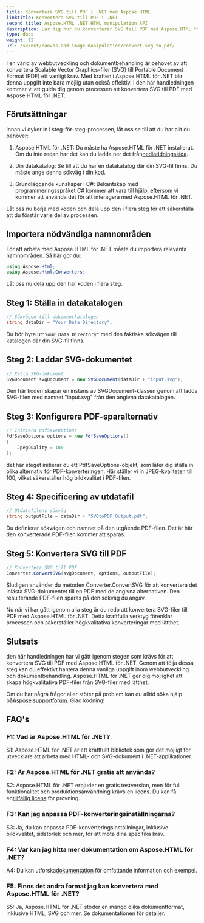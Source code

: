 ```yaml
---
title: Konvertera SVG till PDF i .NET med Aspose.HTML
linktitle: Konvertera SVG till PDF i .NET
second_title: Aspose.HTML .NET HTML manipulation API
description: Lär dig hur du konverterar SVG till PDF med Aspose.HTML för .NET. Högkvalitativ, steg-för-steg handledning för effektiv dokumentbehandling.
type: docs
weight: 12
url: /sv/net/canvas-and-image-manipulation/convert-svg-to-pdf/
---
```


I en värld av webbutveckling och dokumentbehandling är behovet av att konvertera Scalable Vector Graphics-filer (SVG) till Portable Document Format (PDF) ett vanligt krav. Med kraften i Aspose.HTML för .NET blir denna uppgift inte bara möjlig utan också effektiv. I den här handledningen kommer vi att guida dig genom processen att konvertera SVG till PDF med Aspose.HTML för .NET. 

## Förutsättningar

Innan vi dyker in i steg-för-steg-processen, låt oss se till att du har allt du behöver:

1.  Aspose.HTML för .NET: Du måste ha Aspose.HTML för .NET installerat. Om du inte redan har det kan du ladda ner det från[nedladdningssida](https://releases.aspose.com/html/net/).

2. Din datakatalog: Se till att du har en datakatalog där din SVG-fil finns. Du måste ange denna sökväg i din kod.

3. Grundläggande kunskaper i C#: Bekantskap med programmeringsspråket C# kommer att vara till hjälp, eftersom vi kommer att använda det för att interagera med Aspose.HTML för .NET.

Låt oss nu börja med koden och dela upp den i flera steg för att säkerställa att du förstår varje del av processen.

## Importera nödvändiga namnområden

För att arbeta med Aspose.HTML för .NET måste du importera relevanta namnområden. Så här gör du:

```csharp
using Aspose.Html;
using Aspose.Html.Converters;
```

Låt oss nu dela upp den här koden i flera steg.

## Steg 1: Ställa in datakatalogen
```csharp
// Sökvägen till dokumentkatalogen
string dataDir = "Your Data Directory";
```
 Du bör byta ut`"Your Data Directory"` med den faktiska sökvägen till katalogen där din SVG-fil finns.

## Steg 2: Laddar SVG-dokumentet
```csharp
// Källa SVG-dokument
SVGDocument svgDocument = new SVGDocument(dataDir + "input.svg");
```
Den här koden skapar en instans av SVGDocument-klassen genom att ladda SVG-filen med namnet "input.svg" från den angivna datakatalogen.

## Steg 3: Konfigurera PDF-sparalternativ
```csharp
// Initiera pdfSaveOptions
PdfSaveOptions options = new PdfSaveOptions()
{
	JpegQuality = 100
};
```
det här steget initierar du ett PdfSaveOptions-objekt, som låter dig ställa in olika alternativ för PDF-konverteringen. Här ställer vi in JPEG-kvaliteten till 100, vilket säkerställer hög bildkvalitet i PDF-filen.

## Steg 4: Specificering av utdatafil
```csharp
// Utdatafilens sökväg
string outputFile = dataDir + "SVGtoPDF_Output.pdf";
```
Du definierar sökvägen och namnet på den utgående PDF-filen. Det är här den konverterade PDF-filen kommer att sparas.

## Steg 5: Konvertera SVG till PDF
```csharp
// Konvertera SVG till PDF
Converter.ConvertSVG(svgDocument, options, outputFile);
```
Slutligen använder du metoden Converter.ConvertSVG för att konvertera det inlästa SVG-dokumentet till en PDF med de angivna alternativen. Den resulterande PDF-filen sparas på den sökväg du angav.

Nu när vi har gått igenom alla steg är du redo att konvertera SVG-filer till PDF med Aspose.HTML för .NET. Detta kraftfulla verktyg förenklar processen och säkerställer högkvalitativa konverteringar med lätthet.

## Slutsats

den här handledningen har vi gått igenom stegen som krävs för att konvertera SVG till PDF med Aspose.HTML för .NET. Genom att följa dessa steg kan du effektivt hantera denna vanliga uppgift inom webbutveckling och dokumentbehandling. Aspose.HTML för .NET ger dig möjlighet att skapa högkvalitativa PDF-filer från SVG-filer med lätthet.

 Om du har några frågor eller stöter på problem kan du alltid söka hjälp på[Aspose supportforum](https://forum.aspose.com/). Glad kodning!

## FAQ's

### F1: Vad är Aspose.HTML för .NET?

S1: Aspose.HTML för .NET är ett kraftfullt bibliotek som gör det möjligt för utvecklare att arbeta med HTML- och SVG-dokument i .NET-applikationer.

### F2: Är Aspose.HTML för .NET gratis att använda?

 S2: Aspose.HTML för .NET erbjuder en gratis testversion, men för full funktionalitet och produktionsanvändning krävs en licens. Du kan få en[tillfällig licens](https://purchase.aspose.com/temporary-license/) för provning.

### F3: Kan jag anpassa PDF-konverteringsinställningarna?

S3: Ja, du kan anpassa PDF-konverteringsinställningar, inklusive bildkvalitet, sidstorlek och mer, för att möta dina specifika krav.

### F4: Var kan jag hitta mer dokumentation om Aspose.HTML för .NET?

 A4: Du kan utforska[dokumentation](https://reference.aspose.com/html/net/) för omfattande information och exempel.

### F5: Finns det andra format jag kan konvertera med Aspose.HTML för .NET?

S5: Ja, Aspose.HTML för .NET stöder en mängd olika dokumentformat, inklusive HTML, SVG och mer. Se dokumentationen för detaljer.